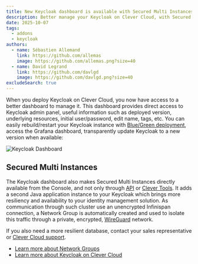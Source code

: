 ```yaml
---
title: New Keycloak dashboard is available with Secured Multi Instances easy to enable
description: Better manage your Keycloak on Clever Cloud, with Secured Multi Instances based on WireGuard Network Groups
date: 2025-10-07
tags:
  - addons
  - keycloak
authors:
  - name: Sébastien Allemand
    link: https://github.com/allemas
    image: https://github.com/allemas.png?size=40
  - name: David Legrand
    link: https://github.com/davlgd
    image: https://github.com/davlgd.png?size=40
excludeSearch: true
---
```


When you deploy Keycloak on Clever Cloud, you now have access to a better dashboard to manage it. This dashboard provides direct access to Keycloak admin panel, useful information such as deployed version, underlying resources, initial user/password, edit name, tags, etc. You can easily rebuild/restart your Keycloak instance with [Blue/Green deployment](/doc/best-practices/blue-green/), access the Grafana dashboard, transparently update Keycloak to a new version when available:

![Keycloak Dashboard](/images/keycloak-dashboard.webp)

## Secured Multi Instances

The Keycloak dashboard also makes Secured Multi Instances directly available from the Console, and not only through [API](/api) or [Clever Tools](/doc/cli). It adds a second Java application instance to your Keycloak which brings more resiliency and availability to your identity management solution. As communication through such cluster use an unencrypted Infinispan connection, a Network Group is automatically created and used to isolate this traffic through a private, encrypted, [WireGuard](https://www.wireguard.com/) network.

If you also need a more resilient database, contact your sales representative or [Clever Cloud support](https://console.clever-cloud.com/ticket-center-choice).

- [Learn more about Network Groups](/doc/develop/network-groups/)
- [Learn more about Keycloak on Clever Cloud](/doc/addons/keycloak)
